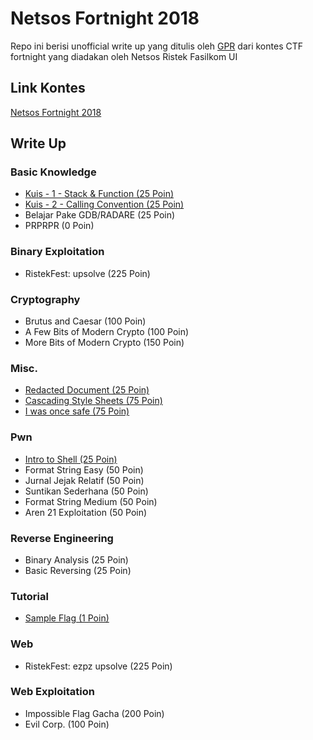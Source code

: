 # Netsos Fortnight 2018

Repo ini berisi unofficial write up yang ditulis oleh [GPR](https://github.com/gagahpangeran/) dari kontes CTF fortnight yang diadakan oleh Netsos Ristek Fasilkom UI

## Link Kontes

[Netsos Fortnight 2018](http://152.118.201.254:8000)

## Write Up

### Basic Knowledge

- [Kuis - 1 - Stack & Function (25 Poin)](https://github.com/gagahpangeran/Netsos-Fortnight-2018/tree/master/basic-knowledge/kuis-1-stack-function)
- [Kuis - 2 - Calling Convention (25 Poin)](https://github.com/gagahpangeran/Netsos-Fortnight-2018/tree/master/basic-knowledge/kuis-2-calling-convention)
- Belajar Pake GDB/RADARE (25 Poin)
- PRPRPR (0 Poin)

### Binary Exploitation

- RistekFest: upsolve (225 Poin)

### Cryptography

- Brutus and Caesar (100 Poin)
- A Few Bits of Modern Crypto (100 Poin)
- More Bits of Modern Crypto (150 Poin)

### Misc.

- [Redacted Document (25 Poin)](https://github.com/gagahpangeran/Netsos-Fortnight-2018/tree/master/misc/redacted-document)
- [Cascading Style Sheets (75 Poin)](https://github.com/gagahpangeran/Netsos-Fortnight-2018/tree/master/misc/cascading-style-sheets)
- [I was once safe (75 Poin)](https://github.com/gagahpangeran/Netsos-Fortnight-2018/tree/master/misc/i-was-once-safe)

### Pwn

- [Intro to Shell (25 Poin)](https://github.com/gagahpangeran/Netsos-Fortnight-2018/tree/master/pwn/intro-to-shell/)
- Format String Easy (50 Poin)
- Jurnal Jejak Relatif (50 Poin)
- Suntikan Sederhana (50 Poin)
- Format String Medium (50 Poin)
- Aren 21 Exploitation (50 Poin)

### Reverse Engineering

- Binary Analysis (25 Poin)
- Basic Reversing (25 Poin)

### Tutorial

- [Sample Flag (1 Poin)](https://github.com/gagahpangeran/Netsos-Fortnight-2018/tree/master/tutorial/sample-flag)

### Web

- RistekFest: ezpz upsolve (225 Poin)

### Web Exploitation

- Impossible Flag Gacha (200 Poin)
- Evil Corp. (100 Poin)
